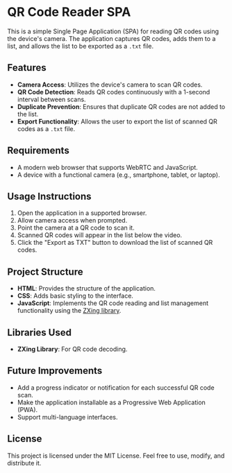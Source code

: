 # QR Code Reader SPA

This is a simple Single Page Application (SPA) for reading QR codes using the device's camera. The application captures QR codes, adds them to a list, and allows the list to be exported as a `.txt` file.

## Features

- **Camera Access**: Utilizes the device's camera to scan QR codes.
- **QR Code Detection**: Reads QR codes continuously with a 1-second interval between scans.
- **Duplicate Prevention**: Ensures that duplicate QR codes are not added to the list.
- **Export Functionality**: Allows the user to export the list of scanned QR codes as a `.txt` file.

## Requirements

- A modern web browser that supports WebRTC and JavaScript.
- A device with a functional camera (e.g., smartphone, tablet, or laptop).

## Usage Instructions

1. Open the application in a supported browser.
2. Allow camera access when prompted.
3. Point the camera at a QR code to scan it.
4. Scanned QR codes will appear in the list below the video.
5. Click the "Export as TXT" button to download the list of scanned QR codes.

## Project Structure

- **HTML**: Provides the structure of the application.
- **CSS**: Adds basic styling to the interface.
- **JavaScript**: Implements the QR code reading and list management functionality using the [ZXing library](https://github.com/zxing-js/library).


## Libraries Used

- **ZXing Library**: For QR code decoding.

## Future Improvements

- Add a progress indicator or notification for each successful QR code scan.
- Make the application installable as a Progressive Web Application (PWA).
- Support multi-language interfaces.

## License

This project is licensed under the MIT License. Feel free to use, modify, and distribute it.

